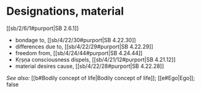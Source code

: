 # Designations, material

[[sb/2/6/1#purport|SB 2.6.1]]

* bondage to, [[sb/4/22/30#purport|SB 4.22.30]]
* differences due to, [[sb/4/22/29#purport|SB 4.22.29]]
* freedom from, [[sb/4/24/44#purport|SB 4.24.44]]
* Kṛṣṇa consciousness dispels, [[sb/4/21/12#purport|SB 4.21.12]]
* material desires cause, [[sb/4/22/28#purport|SB 4.22.28]]

*See also:* [[b#Bodily concept of life|Bodily concept of life]]; [[e#Ego|Ego]]; false
